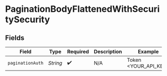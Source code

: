 # PaginationBodyFlattenedWithSecuritySecurity


## Fields

| Field                | Type                 | Required             | Description          | Example              |
| -------------------- | -------------------- | -------------------- | -------------------- | -------------------- |
| `paginationAuth`     | *String*             | :heavy_check_mark:   | N/A                  | Token <YOUR_API_KEY> |